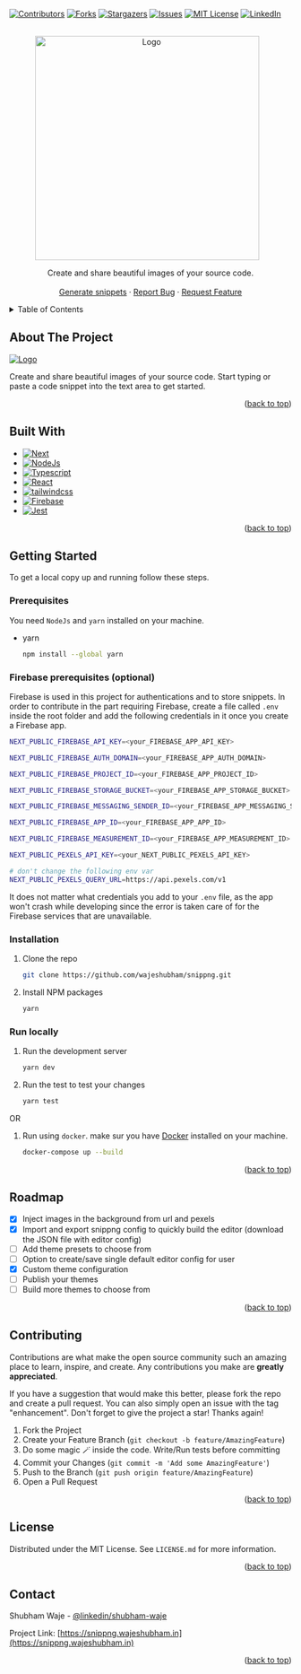 <!-- Improved compatibility of back to top link: See: https://github.com/wajeshubham/snippng/pull/73 -->

<a name="readme-top"></a>

<!--
*** Thanks for checking out the Best-README-Template. If you have a suggestion
*** that would make this better, please fork the repo and create a pull request
*** or simply open an issue with the tag "enhancement".
*** Don't forget to give the project a star!
*** Thanks again! Now go create something AMAZING! :D
-->

<!-- PROJECT SHIELDS -->
<!--
*** I'm using markdown "reference style" links for readability.
*** Reference links are enclosed in brackets [ ] instead of parentheses ( ).
*** See the bottom of this document for the declaration of the reference variables
*** for contributors-url, forks-url, etc. This is an optional, concise syntax you may use.
*** https://www.markdownguide.org/basic-syntax/#reference-style-links
-->

[![Contributors][contributors-shield]][contributors-url]
[![Forks][forks-shield]][forks-url]
[![Stargazers][stars-shield]][stars-url]
[![Issues][issues-shield]][issues-url]
[![MIT License][license-shield]][license-url]
[![LinkedIn][linkedin-shield]][linkedin-url]

<!-- PROJECT LOGO -->
<br />
<div align="center">

  <img width="400px" style="margin-right:12px" src="https://wajeshubham-portfolio.s3.ap-south-1.amazonaws.com/git-logo.png" alt="Logo"/>

  <p align="center">
    Create and share beautiful images of your source code.
    <br />
    <br/>
    <a href="https://snippng.wajeshubham.in">Generate snippets</a>
    ·
    <a href="https://github.com/wajeshubham/snippng/issues">Report Bug</a>
    ·
    <a href="https://github.com/wajeshubham/snippng/issues">Request Feature</a>
  </p>
</div>

<!-- TABLE OF CONTENTS -->
<details>
  <summary>Table of Contents</summary>
  <ol>
    <li>
      <a href="#about-the-project">About The Project</a>
      <ul>
        <li><a href="#built-with">Built With</a></li>
      </ul>
    </li>
    <li>
      <a href="#getting-started">Getting Started</a>
      <ul>
        <li><a href="#prerequisites">Prerequisites</a></li>
        <li><a href="#installation">Installation</a></li>
      </ul>
    </li>
    <li><a href="#roadmap">Roadmap</a></li>
    <li><a href="#contributing">Contributing</a></li>
    <li><a href="#license">License</a></li>
    <li><a href="#contact">Contact</a></li>

  </ol>
</details>

<!-- ABOUT THE PROJECT -->

## About The Project

 <a href="https://snippng.wajeshubham.in">
    <img src="https://wajeshubham-portfolio.s3.ap-south-1.amazonaws.com/snippng-cover.png" alt="Logo">
  </a>

Create and share beautiful images of your source code. Start typing or paste a code snippet into the text area to get started.

<p align="right">(<a href="#readme-top">back to top</a>)</p>

## Built With

- [![Next][next.js]][next-url]
- [![NodeJs][node.js]][node-url]
- [![Typescript][typescript]][typescript-url]
- [![React][react.js]][react-url]
- [![tailwindcss][tailwindcss]][tailwindcss-url]
- [![Firebase][firebase]][firebase-url]
- [![Jest][jest]][jest-url]

<p align="right">(<a href="#readme-top">back to top</a>)</p>

<!-- GETTING STARTED -->

## Getting Started

To get a local copy up and running follow these steps.

### Prerequisites

You need `NodeJs` and `yarn` installed on your machine.

- yarn
  ```sh
  npm install --global yarn
  ```

### Firebase prerequisites (optional)

Firebase is used in this project for authentications and to store snippets. In order to contribute in the part requiring Firebase, create a file called `.env` inside the root folder and add the following credentials in it once you create a Firebase app.

```bash
NEXT_PUBLIC_FIREBASE_API_KEY=<your_FIREBASE_APP_API_KEY>

NEXT_PUBLIC_FIREBASE_AUTH_DOMAIN=<your_FIREBASE_APP_AUTH_DOMAIN>

NEXT_PUBLIC_FIREBASE_PROJECT_ID=<your_FIREBASE_APP_PROJECT_ID>

NEXT_PUBLIC_FIREBASE_STORAGE_BUCKET=<your_FIREBASE_APP_STORAGE_BUCKET>

NEXT_PUBLIC_FIREBASE_MESSAGING_SENDER_ID=<your_FIREBASE_APP_MESSAGING_SENDER_ID>

NEXT_PUBLIC_FIREBASE_APP_ID=<your_FIREBASE_APP_APP_ID>

NEXT_PUBLIC_FIREBASE_MEASUREMENT_ID=<your_FIREBASE_APP_MEASUREMENT_ID>

NEXT_PUBLIC_PEXELS_API_KEY=<your_NEXT_PUBLIC_PEXELS_API_KEY>

# don't change the following env var
NEXT_PUBLIC_PEXELS_QUERY_URL=https://api.pexels.com/v1

```

It does not matter what credentials you add to your `.env` file, as the app won't crash while developing since the error is taken care of for the Firebase services that are unavailable.

### Installation

1. Clone the repo
   ```sh
   git clone https://github.com/wajeshubham/snippng.git
   ```
2. Install NPM packages
   ```sh
   yarn
   ```

### Run locally

1. Run the development server
   ```sh
   yarn dev
   ```
2. Run the test to test your changes
   ```sh
   yarn test
   ```

OR

1. Run using `docker`. make sur you have [Docker](https://docs.docker.com/get-docker/) installed on your machine.
   ```sh
   docker-compose up --build
   ```

<p align="right">(<a href="#readme-top">back to top</a>)</p>

## Roadmap

- [x] Inject images in the background from url and pexels
- [x] Import and export snippng config to quickly build the editor (download the JSON file with editor config)
- [ ] Add theme presets to choose from
- [ ] Option to create/save single default editor config for user
- [x] Custom theme configuration
- [ ] Publish your themes
- [ ] Build more themes to choose from

<p align="right">(<a href="#readme-top">back to top</a>)</p>

<!-- CONTRIBUTING -->

## Contributing

Contributions are what make the open source community such an amazing place to learn, inspire, and create. Any contributions you make are **greatly appreciated**.

If you have a suggestion that would make this better, please fork the repo and create a pull request. You can also simply open an issue with the tag "enhancement".
Don't forget to give the project a star! Thanks again!

1. Fork the Project
2. Create your Feature Branch (`git checkout -b feature/AmazingFeature`)
3. Do some magic 🪄 inside the code. Write/Run tests before committing
4. Commit your Changes (`git commit -m 'Add some AmazingFeature'`)
5. Push to the Branch (`git push origin feature/AmazingFeature`)
6. Open a Pull Request

<p align="right">(<a href="#readme-top">back to top</a>)</p>

<!-- LICENSE -->

## License

Distributed under the MIT License. See `LICENSE.md` for more information.

<p align="right">(<a href="#readme-top">back to top</a>)</p>

<!-- CONTACT -->

## Contact

Shubham Waje - [@linkedin/shubham-waje](https://linkedin.com/in/shubham-waje)

Project Link: [https://snippng.wajeshubham.in](https://snippng.wajeshubham.in)

<p align="right">(<a href="#readme-top">back to top</a>)</p>
<!-- MARKDOWN LINKS & IMAGES -->
<!-- https://www.markdownguide.org/basic-syntax/#reference-style-links -->

[contributors-shield]: https://img.shields.io/github/contributors/wajeshubham/snippng?style=for-the-badge
[contributors-url]: https://github.com/wajeshubham/snippng/graphs/contributors
[forks-shield]: https://img.shields.io/github/forks/wajeshubham/snippng?style=for-the-badge
[forks-url]: https://github.com/wajeshubham/snippng/network/members
[stars-shield]: https://img.shields.io/github/stars/wajeshubham/snippng?style=for-the-badge
[stars-url]: https://github.com/wajeshubham/snippng/stargazers
[issues-shield]: https://img.shields.io/github/issues/wajeshubham/snippng?style=for-the-badge
[issues-url]: https://github.com/wajeshubham/snippng/issues
[license-shield]: https://img.shields.io/github/license/wajeshubham/snippng?style=for-the-badge
[license-url]: https://github.com/wajeshubham/snippng/blob/master/LICENSE.md
[linkedin-shield]: https://img.shields.io/badge/-LinkedIn-black.svg?style=for-the-badge&logo=linkedin&colorB=555
[linkedin-url]: https://linkedin.com/in/shubham-waje
[product-screenshot]: images/screenshot.png
[next.js]: https://img.shields.io/badge/next.js-000000?style=for-the-badge&logo=nextdotjs&logoColor=white
[next-url]: https://nextjs.org/
[react.js]: https://img.shields.io/badge/React-20232A?style=for-the-badge&logo=react&logoColor=61DAFB
[react-url]: https://reactjs.org/
[tailwindcss]: https://img.shields.io/badge/Tailwind-000000?style=for-the-badge&logo=tailwindcss&logoColor=white
[tailwindcss-url]: https://tailwindcss.com
[typescript]: https://img.shields.io/badge/Typescript-000000?style=for-the-badge&logo=typescript&logoColor=white
[typescript-url]: https://typescriptlang.org
[firebase]: https://img.shields.io/badge/firebase-000000?style=for-the-badge&logo=firebase&logoColor=ffa611
[firebase-url]: https://firebase.google.com/
[node.js]: https://img.shields.io/badge/node.js-000000?style=for-the-badge&logo=node.js&logoColor=68a063
[node-url]: https://nodejs.org/
[jest]: https://img.shields.io/badge/jest-000000?style=for-the-badge&logo=jest&logoColor=c21325
[jest-url]: https://jestjs.io/
